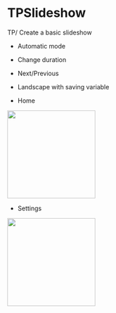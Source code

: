 # TPSlideshow

TP/ Create a basic slideshow

- Automatic mode
- Change duration
- Next/Previous
- Landscape with saving variable



- Home
<img src="https://i.imgur.com/tT900JR.png" width="200">


- Settings
<img src="https://i.imgur.com/Mlip3wX.png" width="200">
